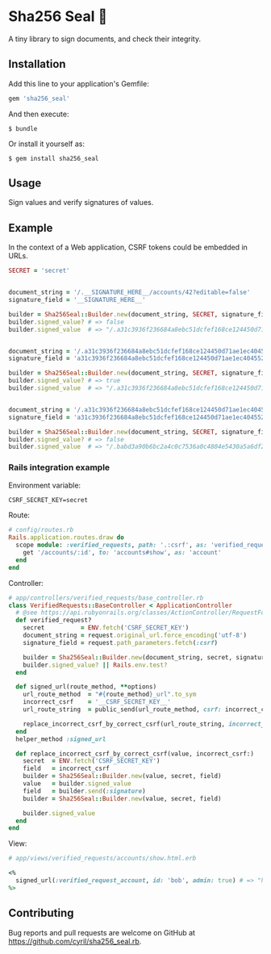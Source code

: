 # Sha256 Seal 🔏

A tiny library to sign documents, and check their integrity.

## Installation

Add this line to your application's Gemfile:

```ruby
gem 'sha256_seal'
```

And then execute:

    $ bundle

Or install it yourself as:

    $ gem install sha256_seal

## Usage

Sign values and verify signatures of values.

## Example

In the context of a Web application, CSRF tokens could be embedded in URLs.

```ruby
SECRET = 'secret'


document_string = '/.__SIGNATURE_HERE__/accounts/42?editable=false'
signature_field = '__SIGNATURE_HERE__'

builder = Sha256Seal::Builder.new(document_string, SECRET, signature_field)
builder.signed_value? # => false
builder.signed_value  # => "/.a31c3936f236684a8ebc51dcfef168ce124450d71ae1ec404552ec9e0090a8db/accounts/42?editable=false"


document_string = '/.a31c3936f236684a8ebc51dcfef168ce124450d71ae1ec404552ec9e0090a8db/accounts/42?editable=false'
signature_field = 'a31c3936f236684a8ebc51dcfef168ce124450d71ae1ec404552ec9e0090a8db'

builder = Sha256Seal::Builder.new(document_string, SECRET, signature_field)
builder.signed_value? # => true
builder.signed_value  # => "/.a31c3936f236684a8ebc51dcfef168ce124450d71ae1ec404552ec9e0090a8db/accounts/42?editable=false"


document_string = '/.a31c3936f236684a8ebc51dcfef168ce124450d71ae1ec404552ec9e0090a8db/accounts/42?editable=true'
signature_field = 'a31c3936f236684a8ebc51dcfef168ce124450d71ae1ec404552ec9e0090a8db'

builder = Sha256Seal::Builder.new(document_string, SECRET, signature_field)
builder.signed_value? # => false
builder.signed_value  # => "/.babd3a90b6bc2a4c0c7536a0c4804e5430a5a6df27d223c0f0102edb231de590/accounts/42?editable=true"
```

### Rails integration example

Environment variable:

```txt
CSRF_SECRET_KEY=secret
```

Route:

```ruby
# config/routes.rb
Rails.application.routes.draw do
  scope module: :verified_requests, path: '.:csrf', as: 'verified_request' do
    get '/accounts/:id', to: 'accounts#show', as: 'account'
  end
end
```

Controller:

```ruby
# app/controllers/verified_requests/base_controller.rb
class VerifiedRequests::BaseController < ApplicationController
  # @see https://api.rubyonrails.org/classes/ActionController/RequestForgeryProtection.html#method-i-verified_request-3F
  def verified_request?
    secret          = ENV.fetch('CSRF_SECRET_KEY')
    document_string = request.original_url.force_encoding('utf-8')
    signature_field = request.path_parameters.fetch(:csrf)

    builder = Sha256Seal::Builder.new(document_string, secret, signature_field)
    builder.signed_value? || Rails.env.test?
  end

  def signed_url(route_method, **options)
    url_route_method  = "#{route_method}_url".to_sym
    incorrect_csrf    = '__CSRF_SECRET_KEY__'
    url_route_string  = public_send(url_route_method, csrf: incorrect_csrf, **options)

    replace_incorrect_csrf_by_correct_csrf(url_route_string, incorrect_csrf: incorrect_csrf)
  end
  helper_method :signed_url

  def replace_incorrect_csrf_by_correct_csrf(value, incorrect_csrf:)
    secret  = ENV.fetch('CSRF_SECRET_KEY')
    field   = incorrect_csrf
    builder = Sha256Seal::Builder.new(value, secret, field)
    value   = builder.signed_value
    field   = builder.send(:signature)
    builder = Sha256Seal::Builder.new(value, secret, field)

    builder.signed_value
  end
end
```

View:

```ruby
# app/views/verified_requests/accounts/show.html.erb

<%
  signed_url(:verified_request_account, id: 'bob', admin: true) # => "http://0.0.0.0:5000/.405d7c8f14389c9ae7f1d97ff66699093bf2d89d13b4f4280a35d62f9e616259/accounts/bob?admin=true"
%>
```

## Contributing

Bug reports and pull requests are welcome on GitHub at https://github.com/cyril/sha256_seal.rb.

